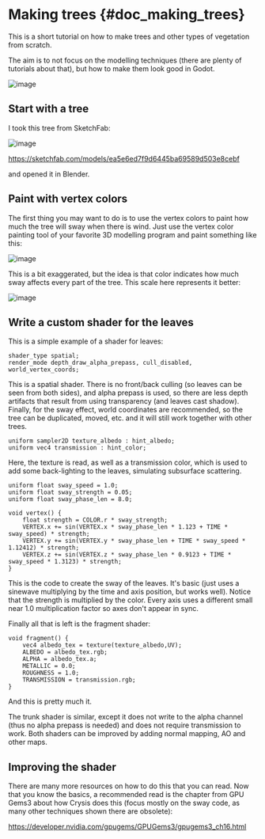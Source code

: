 Making trees {#doc_making_trees}
============

This is a short tutorial on how to make trees and other types of
vegetation from scratch.

The aim is to not focus on the modelling techniques (there are plenty of
tutorials about that), but how to make them look good in Godot.

![image](img/tree_sway.gif)

Start with a tree
-----------------

I took this tree from SketchFab:

![image](img/tree_base.png)

<https://sketchfab.com/models/ea5e6ed7f9d6445ba69589d503e8cebf>

and opened it in Blender.

Paint with vertex colors
------------------------

The first thing you may want to do is to use the vertex colors to paint
how much the tree will sway when there is wind. Just use the vertex
color painting tool of your favorite 3D modelling program and paint
something like this:

![image](img/tree_vertex_paint.png)

This is a bit exaggerated, but the idea is that color indicates how much
sway affects every part of the tree. This scale here represents it
better:

![image](img/tree_gradient.png)

Write a custom shader for the leaves
------------------------------------

This is a simple example of a shader for leaves:

``` {.sourceCode .glsl}
shader_type spatial;
render_mode depth_draw_alpha_prepass, cull_disabled, world_vertex_coords;
```

This is a spatial shader. There is no front/back culling (so leaves can
be seen from both sides), and alpha prepass is used, so there are less
depth artifacts that result from using transparency (and leaves cast
shadow). Finally, for the sway effect, world coordinates are
recommended, so the tree can be duplicated, moved, etc. and it will
still work together with other trees.

``` {.sourceCode .glsl}
uniform sampler2D texture_albedo : hint_albedo;
uniform vec4 transmission : hint_color;
```

Here, the texture is read, as well as a transmission color, which is
used to add some back-lighting to the leaves, simulating subsurface
scattering.

``` {.sourceCode .glsl}
uniform float sway_speed = 1.0;
uniform float sway_strength = 0.05;
uniform float sway_phase_len = 8.0;

void vertex() {
    float strength = COLOR.r * sway_strength;
    VERTEX.x += sin(VERTEX.x * sway_phase_len * 1.123 + TIME * sway_speed) * strength;
    VERTEX.y += sin(VERTEX.y * sway_phase_len + TIME * sway_speed * 1.12412) * strength;
    VERTEX.z += sin(VERTEX.z * sway_phase_len * 0.9123 + TIME * sway_speed * 1.3123) * strength;
}
```

This is the code to create the sway of the leaves. It\'s basic (just
uses a sinewave multiplying by the time and axis position, but works
well). Notice that the strength is multiplied by the color. Every axis
uses a different small near 1.0 multiplication factor so axes don\'t
appear in sync.

Finally all that is left is the fragment shader:

``` {.sourceCode .glsl}
void fragment() {
    vec4 albedo_tex = texture(texture_albedo,UV);
    ALBEDO = albedo_tex.rgb;
    ALPHA = albedo_tex.a;
    METALLIC = 0.0;
    ROUGHNESS = 1.0;
    TRANSMISSION = transmission.rgb;
}
```

And this is pretty much it.

The trunk shader is similar, except it does not write to the alpha
channel (thus no alpha prepass is needed) and does not require
transmission to work. Both shaders can be improved by adding normal
mapping, AO and other maps.

Improving the shader
--------------------

There are many more resources on how to do this that you can read. Now
that you know the basics, a recommended read is the chapter from GPU
Gems3 about how Crysis does this (focus mostly on the sway code, as many
other techniques shown there are obsolete):

<https://developer.nvidia.com/gpugems/GPUGems3/gpugems3_ch16.html>
